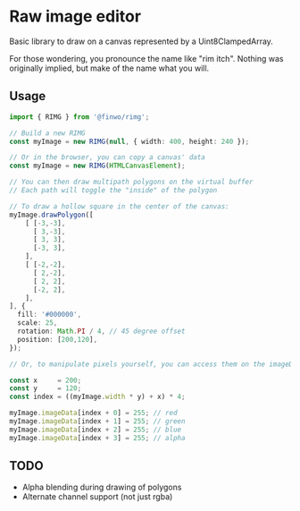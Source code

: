 Raw image editor
================

Basic library to draw on a canvas represented by a Uint8ClampedArray.

For those wondering, you pronounce the name like "rim itch". Nothing was
originally implied, but make of the name what you will.

Usage
-----

```ts
import { RIMG } from '@finwo/rimg';

// Build a new RIMG
const myImage = new RIMG(null, { width: 400, height: 240 });

// Or in the browser, you can copy a canvas' data
const myImage = new RIMG(HTMLCanvasElement);

// You can then draw multipath polygons on the virtual buffer
// Each path will toggle the "inside" of the polygon

// To draw a hollow square in the center of the canvas:
myImage.drawPolygon([
    [ [-3,-3],
      [ 3,-3],
      [ 3, 3],
      [-3, 3],
    ],
    [ [-2,-2],
      [ 2,-2],
      [ 2, 2],
      [-2, 2],
    ],
], {
  fill: '#000000',
  scale: 25,
  rotation: Math.PI / 4, // 45 degree offset
  position: [200,120],
});

// Or, to manipulate pixels yourself, you can access them on the imageData property

const x     = 200;
const y     = 120;
const index = ((myImage.width * y) + x) * 4;

myImage.imageData[index + 0] = 255; // red
myImage.imageData[index + 1] = 255; // green
myImage.imageData[index + 2] = 255; // blue
myImage.imageData[index + 3] = 255; // alpha
```

TODO
----

- Alpha blending during drawing of polygons
- Alternate channel support (not just rgba)
